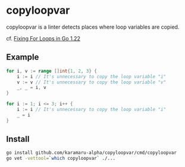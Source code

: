 # copyloopvar

copyloopvar is a linter detects places where loop variables are copied.

cf. [Fixing For Loops in Go 1.22](https://go.dev/blog/loopvar-preview)

## Example

```go
for i, v := range []int{1, 2, 3} {
    i := i // It's unnecessary to copy the loop variable "i"
    v := v // It's unnecessary to copy the loop variable "v"
    _, _ = i, v
}

for i := 1; i <= 3; i++ {
    i := i // It's unnecessary to copy the loop variable "i"
    _ = i
}
```

## Install

```bash
go install github.com/karamaru-alpha/copyloopvar/cmd/copyloopvar
go vet -vettool=`which copyloopvar` ./...
```
